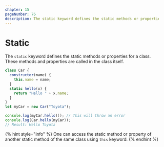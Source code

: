 ```yaml
---
chapter: 15
pageNumber: 76
description: The static keyword defines the static methods or properties for a class. When a method or property is defined as static within a class, then it belongs to the class itself rather than to instances (objects) of the class 
---
```

# Static

The `static` keyword defines the static methods or properties for a class.  These methods and properties are called in the class itself.&#x20;

```javascript
class Car {
  constructor(name) {
    this.name = name;
  }
  static hello(x) {
    return "Hello " + x.name;
  }
}
let myCar = new Car("Toyota");

console.log(myCar.hello()); // This will throw an error
console.log(Car.hello(myCar));
// Result: Hello Toyota
```

{% hint style="info" %}
One can access the static method or property of another static method of the same class using `this` keyword.  &#x20;
{% endhint %}
